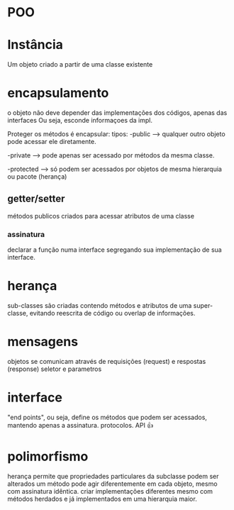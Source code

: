# POO
# Instância 
Um objeto criado a partir de uma classe existente

# encapsulamento 
o objeto não deve depender das implementações dos códigos, apenas das interfaces
Ou seja, esconde informaçoes da impl.

Proteger os métodos é encapsular:
tipos:
-public --> qualquer outro objeto pode acessar ele diretamente. 

-private --> pode apenas ser acessado por métodos da mesma classe. 

-protected --> só podem ser acessados por objetos de mesma hierarquia ou pacote (herança)

## getter/setter
métodos publicos criados para acessar atributos de uma classe

### assinatura
declarar a função numa interface segregando sua implementação de sua interface.

# herança
sub-classes são criadas contendo métodos e atributos de uma super-classe, evitando reescrita de código ou overlap de informações.

# mensagens
objetos se comunicam através de requisições (request) e respostas (response)
seletor e parametros

# interface
"end points", ou seja, define os métodos que podem ser acessados, mantendo apenas a assinatura.
protocolos.
API :thumbsup:

# polimorfismo
herança permite que propriedades particulares da subclasse podem ser alterados
um método pode agir diferentemente em cada objeto, mesmo com assinatura idêntica.
criar implementações diferentes mesmo com métodos herdados e já implementados em uma hierarquia maior.
